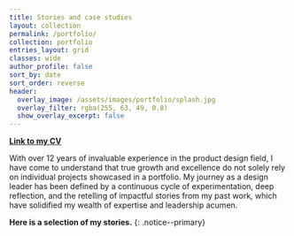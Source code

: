 ```yaml
---
title: Stories and case studies
layout: collection
permalink: /portfolio/
collection: portfolio
entries_layout: grid
classes: wide
author_profile: false
sort_by: date
sort_order: reverse
header:
  overlay_image: /assets/images/portfolio/splash.jpg
  overlay_filter: rgba(255, 63, 49, 0.8)
  show_overlay_excerpt: false
---
```


[**Link to my CV**](https://www.dropbox.com/s/tzuion63pit1tme/Peter-Balazs-Polgar-cv-202307.pdf?dl=0)

With over 12 years of invaluable experience in the product design field, I have come to understand that true growth and excellence do not solely rely on individual projects showcased in a portfolio. My journey as a design leader has been defined by a continuous cycle of experimentation, deep reflection, and the retelling of impactful stories from my past work, which have solidified my wealth of expertise and leadership acumen.

**Here is a selection of my stories.**
{: .notice--primary}

